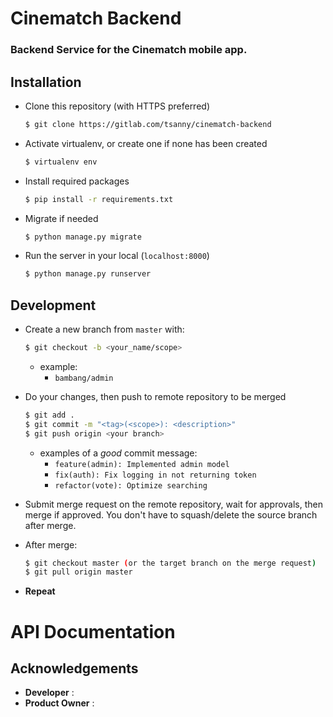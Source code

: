 # Cinematch Backend

### Backend Service for the Cinematch mobile app.

## Installation

- Clone this repository (with HTTPS preferred)
  ```bash
  $ git clone https://gitlab.com/tsanny/cinematch-backend
  ```
- Activate virtualenv, or create one if none has been created
  ```bash
  $ virtualenv env
  ```
- Install required packages
  ```bash
  $ pip install -r requirements.txt
  ```
- Migrate if needed
  ```bash
  $ python manage.py migrate
  ```
- Run the server in your local (`localhost:8000`)
  ```bash
  $ python manage.py runserver
  ```

## Development

- Create a new branch from `master` with:

  ```bash
  $ git checkout -b <your_name/scope>
  ```

  - example:
    - `bambang/admin`

- Do your changes, then push to remote repository to be merged

  ```bash
  $ git add .
  $ git commit -m "<tag>(<scope>): <description>"
  $ git push origin <your branch>
  ```

  - examples of a _good_ commit message:
    - `feature(admin): Implemented admin model`
    - `fix(auth): Fix logging in not returning token`
    - `refactor(vote): Optimize searching`

- Submit merge request on the remote repository, wait for approvals, then merge if approved. You don't have to squash/delete the source branch after merge.
- After merge:
  ```bash
  $ git checkout master (or the target branch on the merge request)
  $ git pull origin master
  ```
- **Repeat**

# API Documentation

## Acknowledgements

- **Developer** :
- **Product Owner** :

